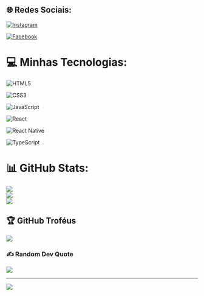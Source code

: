 ## 🌐 Redes Sociais:

[![Instagram](https://img.shields.io/badge/Instagram-%23E4405F.svg?logo=Instagram&logoColor=white)](https://instagram.com/https://www.instagram.com/kelvynpaiva/)

[![Facebook](https://img.shields.io/badge/Facebook-%231877F2.svg?logo=Facebook&logoColor=white)](https://facebook.com/https://www.facebook.com/profile.php?id=100008313127797)

# 💻 Minhas Tecnologias:

![HTML5](https://img.shields.io/badge/html5-%23E34F26.svg?style=for-the-badge&logo=html5&logoColor=white)

![CSS3](https://img.shields.io/badge/css3-%231572B6.svg?style=for-the-badge&logo=css3&logoColor=white)

![JavaScript](https://img.shields.io/badge/javascript-%23323330.svg?style=for-the-badge&logo=javascript&logoColor=%23F7DF1E)

![React](https://img.shields.io/badge/react-%2320232a.svg?style=for-the-badge&logo=react&logoColor=%2361DAFB)

![React Native](https://img.shields.io/badge/react_native-%2320232a.svg?style=for-the-badge&logo=react&logoColor=%2361DAFB)

![TypeScript](https://img.shields.io/badge/typescript-%23007ACC.svg?style=for-the-badge&logo=typescript&logoColor=white)

# 📊 GitHub Stats:

![](https://github-readme-stats.vercel.app/api?username=KelvynPaiva&theme=dark&hide_border=false&include_all_commits=false&count_private=false)<br/>
![](https://github-readme-streak-stats.herokuapp.com/?user=KelvynPaiva&theme=dark&hide_border=false)<br/>
![](https://github-readme-stats.vercel.app/api/top-langs/?username=KelvynPaiva&theme=dark&hide_border=false&include_all_commits=false&count_private=false&layout=compact)

## 🏆 GitHub Troféus

![](https://github-profile-trophy.vercel.app/?username=KelvynPaiva&theme=radical&no-frame=false&no-bg=false&margin-w=4)

### ✍️ Random Dev Quote

![](https://quotes-github-readme.vercel.app/api?type=horizontal&theme=tokyonight)

---

[![](https://visitcount.itsvg.in/api?id=KelvynPaiva&icon=0&color=0)](https://visitcount.itsvg.in)

<!-- Proudly created with GPRM ( https://gprm.itsvg.in ) -->
